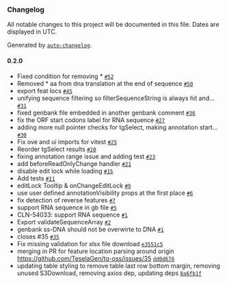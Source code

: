 ### Changelog

All notable changes to this project will be documented in this file. Dates are displayed in UTC.

Generated by [`auto-changelog`](https://github.com/CookPete/auto-changelog).

#### 0.2.0

- Fixed condition for removing * [`#52`](https://github.com/teselagen/tg-oss/pull/52)
- Removed * aa from dna translation at the end of sequence [`#50`](https://github.com/teselagen/tg-oss/pull/50)
-  export feat locs [`#45`](https://github.com/teselagen/tg-oss/pull/45)
- unifying sequence filtering so filterSequenceString is always hit and… [`#31`](https://github.com/teselagen/tg-oss/pull/31)
- fixed genbank file embedded in another genbank comment [`#36`](https://github.com/teselagen/tg-oss/pull/36)
- fix the ORF start codons label for RNA sequence [`#27`](https://github.com/teselagen/tg-oss/pull/27)
- adding more null pointer checks for tgSelect, making annotation start… [`#30`](https://github.com/teselagen/tg-oss/pull/30)
- Fix ove and ui imports for vitest [`#25`](https://github.com/teselagen/tg-oss/pull/25)
- Reorder tgSelect results [`#20`](https://github.com/teselagen/tg-oss/pull/20)
- fixing annotation range issue and adding test  [`#23`](https://github.com/teselagen/tg-oss/pull/23)
- add beforeReadOnlyChange handler [`#21`](https://github.com/teselagen/tg-oss/pull/21)
- disable edit lock while loading [`#15`](https://github.com/teselagen/tg-oss/pull/15)
- Add tests [`#11`](https://github.com/teselagen/tg-oss/pull/11)
- editLock Tooltip & onChangeEditLock [`#9`](https://github.com/teselagen/tg-oss/pull/9)
- use user defined annotationVisibility props at the first place [`#6`](https://github.com/teselagen/tg-oss/pull/6)
- fix detection of reverse features [`#7`](https://github.com/teselagen/tg-oss/pull/7)
- support RNA sequence in gb file [`#5`](https://github.com/teselagen/tg-oss/pull/5)
- CLN-54033: support RNA sequence [`#1`](https://github.com/teselagen/tg-oss/pull/1)
- Export validateSequenceArray [`#2`](https://github.com/teselagen/tg-oss/pull/2)
- genbank ss-DNA should not be overwirte to DNA [`#1`](https://github.com/teselagen/tg-oss/pull/1)
- closes #35 [`#35`](https://github.com/teselagen/tg-oss/issues/35)
- Fix missing validation for xlsx file download [`e3551c5`](https://github.com/teselagen/tg-oss/commit/e3551c5840327626c78b77ef03db56f06ebdf643)
- merging in PR for feature location parsing around origin https://github.com/TeselaGen/tg-oss/issues/35 [`dd0d676`](https://github.com/teselagen/tg-oss/commit/dd0d676da1fdf92e09eb4823681354557464dfc3)
- updating table styling to remove table last row bottom margin, removing unused S3Download, removing axios dep, updating deps [`8a6fb1f`](https://github.com/teselagen/tg-oss/commit/8a6fb1f047550f617c3e56b8c3ebf145967076ef)
